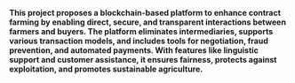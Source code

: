 **This project proposes a blockchain-based platform to enhance contract farming by enabling direct, secure, and transparent interactions between farmers and buyers. The platform eliminates intermediaries, supports various transaction models, and includes tools for negotiation, fraud prevention, and automated payments. With features like linguistic support and customer assistance, it ensures fairness, protects against exploitation, and promotes sustainable agriculture.**
